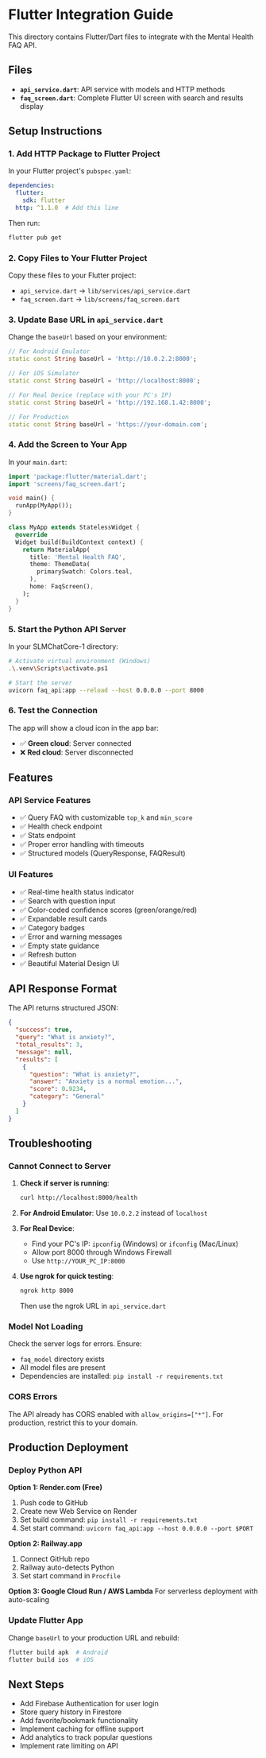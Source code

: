 # Flutter Integration Guide

This directory contains Flutter/Dart files to integrate with the Mental Health FAQ API.

## Files

- **`api_service.dart`**: API service with models and HTTP methods
- **`faq_screen.dart`**: Complete Flutter UI screen with search and results display

## Setup Instructions

### 1. Add HTTP Package to Flutter Project

In your Flutter project's `pubspec.yaml`:

```yaml
dependencies:
  flutter:
    sdk: flutter
  http: ^1.1.0  # Add this line
```

Then run:
```bash
flutter pub get
```

### 2. Copy Files to Your Flutter Project

Copy these files to your Flutter project:
- `api_service.dart` → `lib/services/api_service.dart`
- `faq_screen.dart` → `lib/screens/faq_screen.dart`

### 3. Update Base URL in `api_service.dart`

Change the `baseUrl` based on your environment:

```dart
// For Android Emulator
static const String baseUrl = 'http://10.0.2.2:8000';

// For iOS Simulator
static const String baseUrl = 'http://localhost:8000';

// For Real Device (replace with your PC's IP)
static const String baseUrl = 'http://192.168.1.42:8000';

// For Production
static const String baseUrl = 'https://your-domain.com';
```

### 4. Add the Screen to Your App

In your `main.dart`:

```dart
import 'package:flutter/material.dart';
import 'screens/faq_screen.dart';

void main() {
  runApp(MyApp());
}

class MyApp extends StatelessWidget {
  @override
  Widget build(BuildContext context) {
    return MaterialApp(
      title: 'Mental Health FAQ',
      theme: ThemeData(
        primarySwatch: Colors.teal,
      ),
      home: FaqScreen(),
    );
  }
}
```

### 5. Start the Python API Server

In your SLMChatCore-1 directory:

```bash
# Activate virtual environment (Windows)
.\.venv\Scripts\activate.ps1

# Start the server
uvicorn faq_api:app --reload --host 0.0.0.0 --port 8000
```

### 6. Test the Connection

The app will show a cloud icon in the app bar:
- ✅ **Green cloud**: Server connected
- ❌ **Red cloud**: Server disconnected

## Features

### API Service Features
- ✅ Query FAQ with customizable `top_k` and `min_score`
- ✅ Health check endpoint
- ✅ Stats endpoint
- ✅ Proper error handling with timeouts
- ✅ Structured models (QueryResponse, FAQResult)

### UI Features
- ✅ Real-time health status indicator
- ✅ Search with question input
- ✅ Color-coded confidence scores (green/orange/red)
- ✅ Expandable result cards
- ✅ Category badges
- ✅ Error and warning messages
- ✅ Empty state guidance
- ✅ Refresh button
- ✅ Beautiful Material Design UI

## API Response Format

The API returns structured JSON:

```json
{
  "success": true,
  "query": "What is anxiety?",
  "total_results": 3,
  "message": null,
  "results": [
    {
      "question": "What is anxiety?",
      "answer": "Anxiety is a normal emotion...",
      "score": 0.9234,
      "category": "General"
    }
  ]
}
```

## Troubleshooting

### Cannot Connect to Server

1. **Check if server is running**:
   ```bash
   curl http://localhost:8000/health
   ```

2. **For Android Emulator**: Use `10.0.2.2` instead of `localhost`

3. **For Real Device**: 
   - Find your PC's IP: `ipconfig` (Windows) or `ifconfig` (Mac/Linux)
   - Allow port 8000 through Windows Firewall
   - Use `http://YOUR_PC_IP:8000`

4. **Use ngrok for quick testing**:
   ```bash
   ngrok http 8000
   ```
   Then use the ngrok URL in `api_service.dart`

### Model Not Loading

Check the server logs for errors. Ensure:
- `faq_model` directory exists
- All model files are present
- Dependencies are installed: `pip install -r requirements.txt`

### CORS Errors

The API already has CORS enabled with `allow_origins=["*"]`. For production, restrict this to your domain.

## Production Deployment

### Deploy Python API

**Option 1: Render.com (Free)**
1. Push code to GitHub
2. Create new Web Service on Render
3. Set build command: `pip install -r requirements.txt`
4. Set start command: `uvicorn faq_api:app --host 0.0.0.0 --port $PORT`

**Option 2: Railway.app**
1. Connect GitHub repo
2. Railway auto-detects Python
3. Set start command in `Procfile`

**Option 3: Google Cloud Run / AWS Lambda**
For serverless deployment with auto-scaling

### Update Flutter App
Change `baseUrl` to your production URL and rebuild:
```bash
flutter build apk  # Android
flutter build ios  # iOS
```

## Next Steps

- Add Firebase Authentication for user login
- Store query history in Firestore
- Add favorite/bookmark functionality
- Implement caching for offline support
- Add analytics to track popular questions
- Implement rate limiting on API
